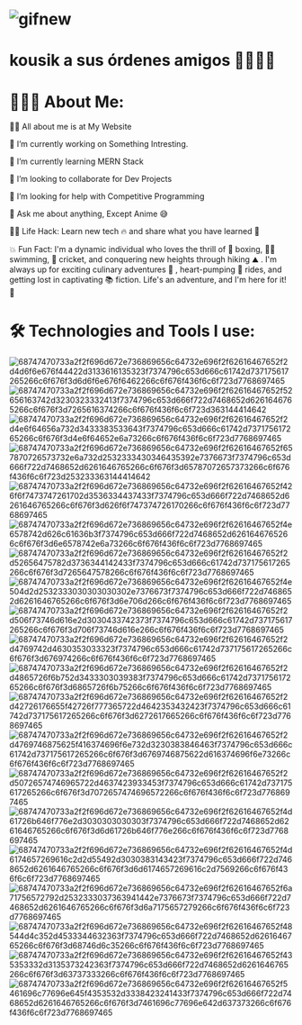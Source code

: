 
# ![gifnew](https://github.com/Speed46/Speed46/assets/101384882/e8eecdc2-af80-4a44-8657-65e5e2880a93) 
#  kousik a sus órdenes amigos 🧑‍👌👨‍💻

# 👨🏻‍💻 About Me:

🙋‍♂️ All about me is at My Website

🔭 I’m currently working on Something Intresting.

🌱 I’m currently learning MERN Stack

👯 I’m looking to collaborate for Dev Projects

🤔 I’m looking for help with Competitive Programming

💬 Ask me about anything, Except Anime 😅

👨‍💻 Life Hack: Learn new tech 🔥 and share what you have learned 🎉

💥 Fun Fact: I'm a dynamic individual who loves the thrill of 🥊 boxing, 🏊‍♂️ swimming, 🏏 cricket, and conquering new heights through hiking ⛰️ . I'm always up for exciting culinary adventures 🍴 , heart-pumping 🎢 rides, and getting lost in captivating 📚 fiction. Life's an adventure, and I'm here for it! 🌟





# 🛠️ Technologies and Tools I use:
![68747470733a2f2f696d672e736869656c64732e696f2f62616467652f2d4d6f6e676f44422d3133616135323f7374796c653d666c61742d737175617265266c6f676f3d6d6f6e676f6462266c6f676f436f6c6f723d7768697465](https://github.com/Speed46/Speed46/assets/101384882/01ba4fdd-6693-476c-885c-b0e4c176f8d1)
![68747470733a2f2f696d672e736869656c64732e696f2f62616467652f52656163742d3230323332413f7374796c653d666f722d7468652d6261646765266c6f676f3d7265616374266c6f676f436f6c6f723d363144414642](https://github.com/Speed46/Speed46/assets/101384882/45a34311-c5a6-490b-a4af-e3e4c76eb630)
![68747470733a2f2f696d672e736869656c64732e696f2f62616467652f2d4e6f64656a732d3433383533643f7374796c653d666c61742d737175617265266c6f676f3d4e6f64652e6a73266c6f676f436f6c6f723d7768697465](https://github.com/Speed46/Speed46/assets/101384882/9b00e18a-b391-48bd-bb32-ad5ef1c2dd0f)
![68747470733a2f2f696d672e736869656c64732e696f2f62616467652f657870726573732e6a732d2532333430346435392e7376673f7374796c653d666f722d7468652d6261646765266c6f676f3d65787072657373266c6f676f436f6c6f723d253233363144414642](https://github.com/Speed46/Speed46/assets/101384882/faa4a67f-18b8-4a03-87a6-2592a87fa2cf)
![68747470733a2f2f696d672e736869656c64732e696f2f62616467652f426f6f7473747261702d3536334437433f7374796c653d666f722d7468652d6261646765266c6f676f3d626f6f747374726170266c6f676f436f6c6f723d7768697465](https://github.com/Speed46/Speed46/assets/101384882/cccafb7e-994a-42a5-b380-97ac3c47afc6)
![68747470733a2f2f696d672e736869656c64732e696f2f62616467652f4e6578742d626c61636b3f7374796c653d666f722d7468652d6261646765266c6f676f3d6e6578742e6a73266c6f676f436f6c6f723d7768697465](https://github.com/Speed46/Speed46/assets/101384882/ee211652-b4be-4f54-8f8c-448a7bc46a1d)
![68747470733a2f2f696d672e736869656c64732e696f2f62616467652f2d52656475782d3736344142433f7374796c653d666c61742d737175617265266c6f676f3d7265647578266c6f676f436f6c6f723d7768697465](https://github.com/Speed46/Speed46/assets/101384882/4f246160-1118-4d15-b22b-24dd2678e38a)
![68747470733a2f2f696d672e736869656c64732e696f2f62616467652f4e504d2d2532333030303030302e7376673f7374796c653d666f722d7468652d6261646765266c6f676f3d6e706d266c6f676f436f6c6f723d7768697465](https://github.com/Speed46/Speed46/assets/101384882/b4e069de-99a6-47d1-a771-273b2eac2c71)
![68747470733a2f2f696d672e736869656c64732e696f2f62616467652f2d506f73746d616e2d3030433742373f7374796c653d666c61742d737175617265266c6f676f3d706f73746d616e266c6f676f436f6c6f723d7768697465](https://github.com/Speed46/Speed46/assets/101384882/8f160f52-a1d2-4cca-bc7b-af3987e3081b)
![68747470733a2f2f696d672e736869656c64732e696f2f62616467652f2d4769742d4630353033323f7374796c653d666c61742d737175617265266c6f676f3d676974266c6f676f436f6c6f723d7768697465](https://github.com/Speed46/Speed46/assets/101384882/fa3c8188-d235-4cad-aa72-9db9095db878)
![68747470733a2f2f696d672e736869656c64732e696f2f62616467652f2d4865726f6b752d3433303039383f7374796c653d666c61742d737175617265266c6f676f3d6865726f6b75266c6f676f436f6c6f723d7768697465](https://github.com/Speed46/Speed46/assets/101384882/1c32c059-59cf-4fa7-9550-3b840c592941)
![68747470733a2f2f696d672e736869656c64732e696f2f62616467652f2d42726176655f42726f777365722d4642353432423f7374796c653d666c61742d737175617265266c6f676f3d6272617665266c6f676f436f6c6f723d7768697465](https://github.com/Speed46/Speed46/assets/101384882/faefa640-5df0-402c-b2c9-9baacc84efc4)
![68747470733a2f2f696d672e736869656c64732e696f2f62616467652f2d4769746875625f416374696f6e732d3230383846463f7374796c653d666c61742d737175617265266c6f676f3d6769746875622d616374696f6e73266c6f676f436f6c6f723d7768697465](https://github.com/Speed46/Speed46/assets/101384882/8502b8b8-1ccb-406b-b5ed-7efa29468831)
![68747470733a2f2f696d672e736869656c64732e696f2f62616467652f2d50726574746965722d4637423933453f7374796c653d666c61742d737175617265266c6f676f3d7072657474696572266c6f676f436f6c6f723d7768697465](https://github.com/Speed46/Speed46/assets/101384882/bc163023-f7d8-4104-a2d9-f097c3d3110c)
![68747470733a2f2f696d672e736869656c64732e696f2f62616467652f4d61726b646f776e2d3030303030303f7374796c653d666f722d7468652d6261646765266c6f676f3d6d61726b646f776e266c6f676f436f6c6f723d7768697465](https://github.com/Speed46/Speed46/assets/101384882/cf6cf736-60d6-4327-9c22-effcf0e9dfe3)
![68747470733a2f2f696d672e736869656c64732e696f2f62616467652f4d6174657269616c2d2d55492d3030383143423f7374796c653d666f722d7468652d6261646765266c6f676f3d6d6174657269616c2d7569266c6f676f436f6c6f723d7768697465](https://github.com/Speed46/Speed46/assets/101384882/29ad1f3d-58d8-4871-8f5d-093132fe1458)
![68747470733a2f2f696d672e736869656c64732e696f2f62616467652f6a71756572792d2532333037363941442e7376673f7374796c653d666f722d7468652d6261646765266c6f676f3d6a7175657279266c6f676f436f6c6f723d7768697465](https://github.com/Speed46/Speed46/assets/101384882/c60d869d-65d1-4d9b-8774-ee2faaedffb5)
![68747470733a2f2f696d672e736869656c64732e696f2f62616467652f48544d4c352d4533344632363f7374796c653d666f722d7468652d6261646765266c6f676f3d68746d6c35266c6f676f436f6c6f723d7768697465](https://github.com/Speed46/Speed46/assets/101384882/0756773f-2ada-4cc2-bd0a-29e844e271dd)
![68747470733a2f2f696d672e736869656c64732e696f2f62616467652f435353332d3135373242363f7374796c653d666f722d7468652d6261646765266c6f676f3d63737333266c6f676f436f6c6f723d7768697465](https://github.com/Speed46/Speed46/assets/101384882/702e8e68-70e5-4a7d-91c7-2c451060b661)
![68747470733a2f2f696d672e736869656c64732e696f2f62616467652f5461696c77696e645f4353532d3338423241433f7374796c653d666f722d7468652d6261646765266c6f676f3d7461696c77696e642d637373266c6f676f436f6c6f723d7768697465](https://github.com/Speed46/Speed46/assets/101384882/b94eb8e7-25ef-4003-93bb-816341f7fb68)








<!--
**Speed46/Speed46** is a ✨ _special_ ✨ repository because its `README.md` (this file) appears on your GitHub profile.

Here are some ideas to get you started:

- 🔭 I’m currently working on ...
- 🌱 I’m currently learning ...
- 👯 I’m looking to collaborate on ...
- 🤔 I’m looking for help with ...
- 💬 Ask me about ...
- 📫 How to reach me: ...
- 😄 Pronouns: ...
- ⚡ Fun fact: ...
-->
